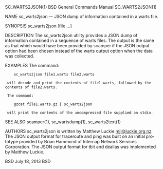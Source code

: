 SC_WARTS2JSON(1)                                            BSD General Commands Manual                                           SC_WARTS2JSON(1)

NAME
     sc_warts2json — JSON dump of information contained in a warts file.

SYNOPSIS
     sc_warts2json [file ...]

DESCRIPTION
     The sc_warts2json utility provides a JSON dump of information contained in a sequence of warts files.  The output is the same as that which
     would have been provided by scamper if the JSON output option had been chosen instead of the warts output option when the data was collected.

EXAMPLES
     The command:

        sc_warts2json file1.warts file2.warts

     will decode and print the contents of file1.warts, followed by the contents of file2.warts.

     The command:

        gzcat file1.warts.gz | sc_warts2json

     will print the contents of the uncompressed file supplied on stdin.

SEE ALSO
     scamper(1), sc_wartsdump(1), sc_warts2text(1)

AUTHORS
     sc_warts2json is written by Matthew Luckie <mjl@luckie.org.nz>.  The JSON output format for traceroute and ping was built on an initial pro‐
     totype provided by Brian Hammond of Internap Network Services Corporation.  The JSON output format for tbit and dealias was implemented by
     Matthew Luckie.

BSD                                                                July 18, 2013                                                               BSD
